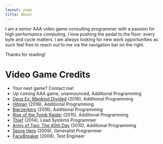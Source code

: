 ```yaml
---
layout: page
title: About
---
```


I am a senior AAA video game consulting programmer with a passion for high performance computing. I love pushing the pedal to the floor: every byte and cycle matters. I am always looking for new work opportunities as such feel free to reach out to me via the navigation bar on the right.

Thanks for reading!

# Video Game Credits

*  Your next game? Contact me!
*  Up coming AAA game, unannounced, Additional Programming
*  [Deus Ex: Mankind Divided](https://en.wikipedia.org/wiki/Deus_Ex:_Mankind_Divided) (2016), Additional Programming
*  [Hitman](https://en.wikipedia.org/wiki/Hitman_(2016_video_game)) (2016), Additional Programming
*  [Bierzerkers](http://store.steampowered.com/app/348460/) (2016), Additional Programming
*  [Rise of the Tomb Raider](https://en.wikipedia.org/wiki/Rise_of_the_Tomb_Raider) (2015), Additional Programming
*  [Thief](https://en.wikipedia.org/wiki/Thief_(2014_video_game)) (2014), Lead Systems Programmer
*  [Army of Two: The 40th Day](https://en.wikipedia.org/wiki/Army_of_Two:_The_40th_Day) (2010), Additional Programming
*  [Spore Hero](https://en.wikipedia.org/wiki/Spore_Hero) (2009), Generalist Programmer
*  [FaceBreaker](https://en.wikipedia.org/wiki/FaceBreaker) (2008), Test Engineer


